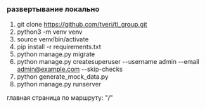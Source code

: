 ### развертывание локально

1. git clone https://github.com/tveri/tl_group.git
2. python3 -m venv venv
3. source venv/bin/activate
4. pip install -r requirements.txt
5. python manage.py migrate
6. python manage.py createsuperuser --username admin --email admin@example.com --skip-checks
7. python generate_mock_data.py
8. python manage.py runserver


главная страница по маршруту: "/"

